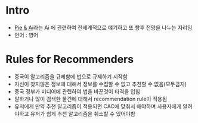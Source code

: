 # Intro
- [Pie & Ai](https://www.deeplearning.ai/events/)라는 Ai 
에 관련하여 전세계적으로 얘기하고 또 향후 전망을 나누는 자리임
- 언어 : 영어

# Rules for Recommenders
- 중국이 알고리즘을 규제함에 법으로 규제하기 시작함
- 자신이 찾지않은 정보에 대해서 정보를 수집할 수 없고 추천할 수 없음(모두금지)
- 중국 정부가 미디어에 관련하여 법을 바꾼것이 타격을 입힘
- 말하거나 많이 검색한 물건에 대해서 recommendation rule이 적용됨
- 유저에게 만약 추천 알고리즘이 적용되면 CAC에 맞춰서 해야하며 사용자에게 알려야하고 유저가 쉽게 추천 알고리즘을 취소할 수 있어야함
